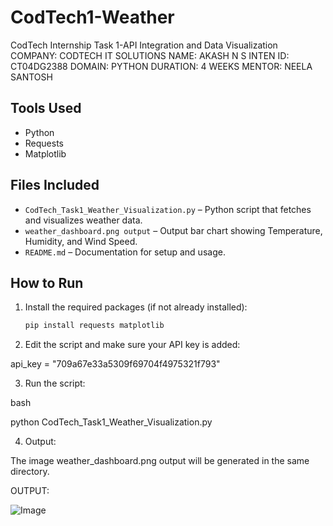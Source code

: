 # CodTech1-Weather
CodTech Internship Task 1-API Integration and Data Visualization
COMPANY: CODTECH IT SOLUTIONS
NAME: AKASH N S 
INTEN ID: CT04DG2388
DOMAIN: PYTHON
DURATION: 4 WEEKS
MENTOR: NEELA SANTOSH

## Tools Used
- Python
- Requests
- Matplotlib

## Files Included
- `CodTech_Task1_Weather_Visualization.py` – Python script that fetches and visualizes weather data.
- `weather_dashboard.png output` – Output bar chart showing Temperature, Humidity, and Wind Speed.
- `README.md` – Documentation for setup and usage.

## How to Run

1. Install the required packages (if not already installed):
   ```bash
   pip install requests matplotlib

2. Edit the script and make sure your API key is added:

api_key = "709a67e33a5309f69704f4975321f793"

3. Run the script:

bash

python CodTech_Task1_Weather_Visualization.py

4. Output:

The image weather_dashboard.png output will be generated in the same directory.

OUTPUT:

![Image](https://github.com/user-attachments/assets/1b06540a-7ead-431d-b362-dbd67db080b6)
